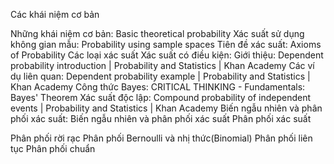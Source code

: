 Các khái niệm cơ bản

Những khái niệm cơ bản: Basic theoretical probability
Xác suất sử dụng không gian mẫu: Probability using sample spaces
Tiên đề xác suất: Axioms of Probability
Các loại xác suất
Xác suất có điều kiện:
Giới thiệu: Dependent probability introduction | Probability and Statistics | Khan Academy
Các ví dụ liên quan: Dependent probability example | Probability and Statistics | Khan Academy
Công thức Bayes: CRITICAL THINKING - Fundamentals: Bayes' Theorem
Xác suất độc lập: Compound probability of independent events | Probability and Statistics | Khan Academy
Biến ngẫu nhiên và phân phối xác suất: Biến ngẫu nhiên và phân phối xác suất
Phân phối xác suất

Phân phối rời rạc
Phân phối Bernoulli và nhị thức(Binomial)
Phân phối liên tục
Phân phối chuẩn
